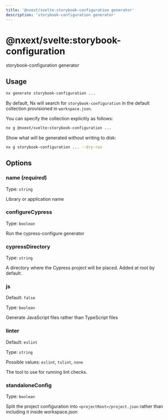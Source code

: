 ```yaml
---
title: '@nxext/svelte:storybook-configuration generator'
description: 'storybook-configuration generator'
---
```


# @nxext/svelte:storybook-configuration

storybook-configuration generator

## Usage

```bash
nx generate storybook-configuration ...
```

By default, Nx will search for `storybook-configuration` in the default collection provisioned in `workspace.json`.

You can specify the collection explicitly as follows:

```bash
nx g @nxext/svelte:storybook-configuration ...
```

Show what will be generated without writing to disk:

```bash
nx g storybook-configuration ... --dry-run
```

## Options

### name (_**required**_)

Type: `string`

Library or application name

### configureCypress

Type: `boolean`

Run the cypress-configure generator

### cypressDirectory

Type: `string`

A directory where the Cypress project will be placed. Added at root by default.

### js

Default: `false`

Type: `boolean`

Generate JavaScript files rather than TypeScript files

### linter

Default: `eslint`

Type: `string`

Possible values: `eslint`, `tslint`, `none`

The tool to use for running lint checks.

### standaloneConfig

Type: `boolean`

Split the project configuration into `<projectRoot>/project.json` rather than including it inside workspace.json
